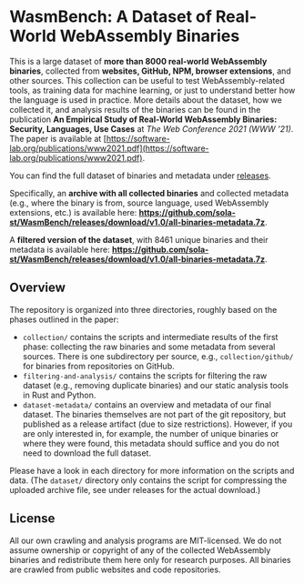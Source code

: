 # WasmBench: A Dataset of Real-World WebAssembly Binaries

This is a large dataset of **more than 8000 real-world WebAssembly binaries**, collected from **websites, GitHub, NPM, browser extensions**, and other sources.
This collection can be useful to test WebAssembly-related tools, as training data for machine learning, or just to understand better how the language is used in practice.
More details about the dataset, how we collected it, and analysis results of the binaries can be found in the publication **An Empirical Study of Real-World WebAssembly Binaries: Security, Languages, Use Cases** at *The Web Conference 2021 (WWW ’21)*. The paper is available at [https://software-lab.org/publications/www2021.pdf](https://software-lab.org/publications/www2021.pdf).

You can find the full dataset of binaries and metadata under [releases](https://github.com/sola-st/WasmBench/releases).

Specifically, an **archive with all collected binaries** and collected metadata (e.g., where the binary is from, source language, used WebAssembly extensions, etc.) is available here: **https://github.com/sola-st/WasmBench/releases/download/v1.0/all-binaries-metadata.7z**.

A **filtered version of the dataset**, with 8461 unique binaries and their metadata is available here: **https://github.com/sola-st/WasmBench/releases/download/v1.0/all-binaries-metadata.7z**.

## Overview

The repository is organized into three directories, roughly based on the phases outlined in the paper:

- `collection/` contains the scripts and intermediate results of the first phase: collecting the raw binaries and some metadata from several sources. There is one subdirectory per source, e.g., `collection/github/` for binaries from repositories on GitHub.
- `filtering-and-analysis/` contains the scripts for filtering the raw dataset (e.g., removing duplicate binaries) and our static analysis tools in Rust and Python.
- `dataset-metadata/` contains an overview and metadata of our final dataset. The binaries themselves are not part of the git repository, but published as a release artifact (due to size restrictions). However, if you are only interested in, for example, the number of unique binaries or where they were found, this metadata should suffice and you do not need to download the full dataset.

Please have a look in each directory for more information on the scripts and data.
(The `dataset/` directory only contains the script for compressing the uploaded archive file, see under releases for the actual download.)

## License

All our own crawling and analysis programs are MIT-licensed. We do not assume ownership or copyright of any of the collected WebAssembly binaries and redistribute them here only for research purposes. All binaries are crawled from public websites and code repositories.
